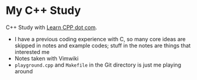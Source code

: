 # My C++ Study

C++ Study with [Learn CPP dot com](https://www.learncpp.com).

- I have a previous coding experience with C, so many core ideas are skipped in notes and example codes; stuff in the notes are things that interested me
- Notes taken with Vimwiki
- `playground.cpp` and `Makefile` in the Git directory is just me playing around

